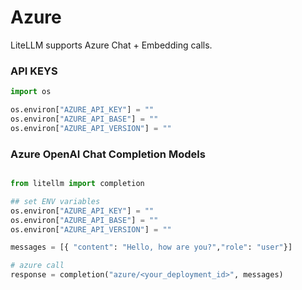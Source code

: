 # Azure
LiteLLM supports Azure Chat + Embedding calls.

### API KEYS
```python
import os

os.environ["AZURE_API_KEY"] = ""
os.environ["AZURE_API_BASE"] = ""
os.environ["AZURE_API_VERSION"] = ""
```


### Azure OpenAI Chat Completion Models

```python

from litellm import completion

## set ENV variables
os.environ["AZURE_API_KEY"] = ""
os.environ["AZURE_API_BASE"] = ""
os.environ["AZURE_API_VERSION"] = ""

messages = [{ "content": "Hello, how are you?","role": "user"}]

# azure call
response = completion("azure/<your_deployment_id>", messages)
```
